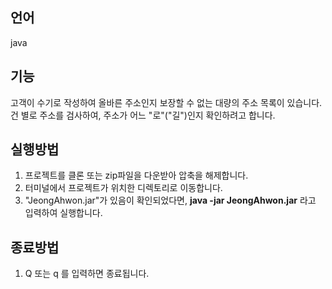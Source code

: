 ## 언어
java

## 기능
고객이 수기로 작성하여 올바른 주소인지 보장할 수 없는 대량의 주소 목록이 있습니다.
건 별로 주소를 검사하여, 주소가 어느 "로"("길")인지 확인하려고 합니다.

## 실행방법
1. 프로젝트를 클론 또는 zip파일을 다운받아 압축을 해제합니다.
2. 터미널에서 프로젝트가 위치한 디렉토리로 이동합니다.
3. "JeongAhwon.jar"가 있음이 확인되었다면, **java -jar JeongAhwon.jar** 라고 입력하여 실행합니다.

## 종료방법
1. Q 또는 q 를 입력하면 종료됩니다.